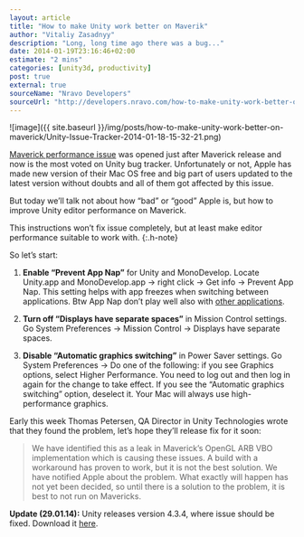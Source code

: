 ```yaml
---
layout: article
title: "How to make Unity work better on Maverik"
author: "Vitaliy Zasadnyy"
description: "Long, long time ago there was a bug..."
date: 2014-01-19T23:16:46+02:00
estimate: "2 mins"
categories: [unity3d, productivity]
post: true
external: true
sourceName: "Nravo Developers"
sourceUrl: "http://developers.nravo.com/how-to-make-unity-work-better-on-maverick"
---
```


![image]({{ site.baseurl }}/img/posts/how-to-make-unity-work-better-on-maverick/Unity-Issue-Tracker-2014-01-18-15-32-21.png)

[Maverick performance issue](http://issuetracker.unity3d.com/issues/maverick-and-unity-performance-issues) was opened just after Maverick release and now is the most voted on Unity bug tracker. Unfortunately or not, Apple has made new version of their Mac OS free and big part of users updated to the latest version without doubts and all of them got affected by this issue.

But today we’ll talk not about how “bad” or “good” Apple is, but how to improve Unity editor performance on Maverick.

This instructions won’t fix issue completely, but at least make editor performance suitable to work with.
{:.h-note}

So let’s start:


1. **Enable “Prevent App Nap”** for Unity and MonoDevelop. Locate Unity.app and MonoDevelop.app → right click → Get info → Prevent App Nap. This setting helps with app freezes when switching between applications. Btw App Nap don’t play well also with [other applications](http://www.zdnet.com/mac-mavericks-app-nap-power-nap-dont-always-play-well-with-others-7000024792/).

2. **Turn off “Displays have separate spaces”** in Mission Control settings. Go System Preferences → Mission Control → Displays have separate spaces.

3. **Disable “Automatic graphics switching”** in Power Saver settings. Go System Preferences → Do one of the following: if you see Graphics options, select Higher Performance. You need to log out and then log in again for the change to take effect. If you see the “Automatic graphics switching” option, deselect it. Your Mac will always use high-performance graphics.


Early this week Thomas Petersen, QA Director in Unity Technologies wrote that they found the problem, let’s hope they’ll release fix for it soon:

> We have identified this as a leak in Maverick’s OpenGL ARB VBO implementation which is causing these issues. A build with a workaround has proven to work, but it is not the best solution. We have notified Apple about the problem. What exactly will happen has not yet been decided, so until there is a solution to the problem, it is best to not run on Mavericks.


**Update (29.01.14):** Unity releases version 4.3.4, where issue should be fixed. Download it [here](http://unity3d.com/unity/whats-new/unity-4.3.4).
